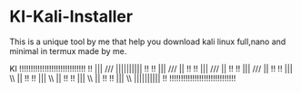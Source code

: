 # KI-Kali-Installer

This is a unique tool by me that help you download kali linux full,nano and minimal in termux made by me.

KI 
!!!!!!!!!!!!!!!!!!!!!!!!!!!!!
!! |||    ///   |||||||||| !!
!! |||   ///        ||     !!
!! |||  ///         ||     !!
!! ||| ///          ||     !!
!! ||| \\\          ||     !!
!! |||  \\\         ||     !!
!! |||   \\\        ||     !!
!! |||    \\\   |||||||||| !!
!!!!!!!!!!!!!!!!!!!!!!!!!!!!!
```    [ Kali Installer ] 

